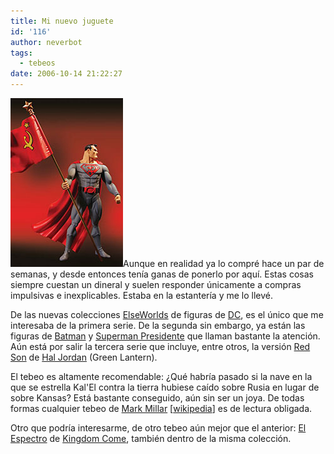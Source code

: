 ```yaml
---
title: Mi nuevo juguete
id: '116'
author: neverbot
tags:
  - tebeos
date: 2006-10-14 21:22:27
---
```


![Superman - Red Son](./mi-nuevo-juguete/Superman%20Red%20Son.jpg "Superman - Red Son")Aunque en realidad ya lo compré hace un par de semanas, y desde entonces tenía ganas de ponerlo por aquí. Estas cosas siempre cuestan un dineral y suelen responder únicamente a compras impulsivas e inexplicables. Estaba en la estantería y me lo llevé.

De las nuevas colecciones [ElseWorlds](http://en.wikipedia.org/wiki/Elseworlds) de figuras de [DC](http://www.dccomics.com/), es el único que me interesaba de la primera serie. De la segunda sin embargo, ya están las figuras de [Batman](http://www.dccomics.com/dcdirect/?dcd=5023&lst=all&cat=ACTION+FIGURES) y [Superman Presidente](http://www.dccomics.com/dcdirect/?dcd=5024&lst=all&cat=ACTION+FIGURES) que llaman bastante la atención. Aún está por salir la tercera serie que incluye, entre otros, la versión [Red Son](http://en.wikipedia.org/wiki/Superman:_Red_Son) de [Hal Jordan](http://www.dccomics.com/dcdirect/?dcd=6178&lst=all&cat=ACTION+FIGURES) (Green Lantern).

El tebeo es altamente recomendable: ¿Qué habría pasado si la nave en la que se estrella Kal'El contra la tierra hubiese caído sobre Rusia en lugar de sobre Kansas? Está bastante conseguido, aún sin ser un joya. De todas formas cualquier tebeo de [Mark Millar](http://www.millarworld.tv/) \[[wikipedia](http://en.wikipedia.org/wiki/Mark_Millar)\] es de lectura obligada.

Otro que podría interesarme, de otro tebeo aún mejor que el anterior: [El Espectro](http://www.dccomics.com/dcdirect/?dcd=5028&lst=all&cat=ACTION+FIGURES) de [Kingdom Come](http://en.wikipedia.org/wiki/Kingdom_Come_(comic)), también dentro de la misma colección.
